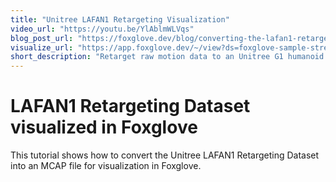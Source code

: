 ```yaml
---
title: "Unitree LAFAN1 Retargeting Visualization"
video_url: "https://youtu.be/YlAblmWLVqs"
blog_post_url: "https://foxglove.dev/blog/converting-the-lafan1-retargeting-dataset-to-mcap"
visualize_url: "https://app.foxglove.dev/~/view?ds=foxglove-sample-stream&ds.recordingId=rec_0dVfPhEze7PkjHHi&layoutId=lay_0dVfPwEqAQ5JMmle"
short_description: "Retarget raw motion data to an Unitree G1 humanoid robot"
---
```


# LAFAN1 Retargeting Dataset visualized in Foxglove

This tutorial shows how to convert the Unitree LAFAN1 Retargeting Dataset into an MCAP file for visualization in Foxglove.

